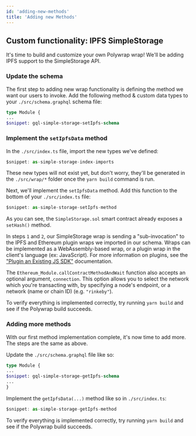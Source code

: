 ```yaml
---
id: 'adding-new-methods'
title: 'Adding new Methods'
---
```


## **Custom functionality: IPFS SimpleStorage**

It's time to build and customize your own Polywrap wrap! We'll be adding IPFS support to the SimpleStorage API.

### **Update the schema**

The first step to adding new wrap functionality is defining the method we want our users to invoke. Add the following method & custom data types to your `./src/schema.graphql` schema file:

```graphql title="./src/schema.graphql"
type Module {
...
$snippet: gql-simple-storage-setIpfs-schema
```

### **Implement the `setIpfsData` method**

In the `./src/index.ts` file, import the new types we've defined:

```typescript title="./src/index.ts"
$snippet: as-simple-storage-index-imports
```

These new types will not exist yet, but don't worry, they'll be generated in the `./src/wrap/*` folder once the `yarn build` command is run.

Next, we'll implement the `setIpfsData` method. Add this function to the bottom of your `./src/index.ts` file:

```typescript title="./src/index.ts"
$snippet: as-simple-storage-setIpfs-method
```

As you can see, the `SimpleStorage.sol` smart contract already exposes a `setHash()` method.

In steps `1` and `2`, our SimpleStorage wrap is sending a "sub-invocation" to the IPFS and Ethereum plugin wraps we imported in our schema. Wraps can be implemented as a WebAssembly-based wrap, or a plugin wrap in the client's language (ex: JavaScript). For more information on plugins, see the ["Plugin an Existing JS SDK"](/tutorials/create-plugin-wraps/create-js-plugin) documentation.

The `Ethereum_Module.callContractMethodAndWait` function also accepts an optional argument, `connection`. This option allows you to select the network which you're transacting with, by specifying a node's endpoint, or a network (name or chain ID) (e.g. `"rinkeby"`).

To verify everything is implemented correctly, try running `yarn build` and see if the Polywrap build succeeds.

### **Adding more methods**

With our first method implementation complete, it's now time to add more. The steps are the same as above.

Update the `./src/schema.graphql` file like so:

```graphql title="./src/schema.graphql"
type Module {
...
$snippet: gql-simple-storage-getIpfs-schema
...
}
```

Implement the `getIpfsData(...)` method like so in `./src/index.ts`:

```typescript title="./src/index.ts"
$snippet: as-simple-storage-getIpfs-method
```

To verify everything is implemented correctly, try running `yarn build` and see if the Polywrap build succeeds.
